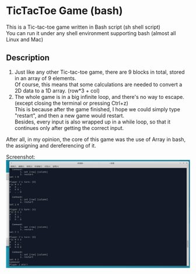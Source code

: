 # TicTacToe Game (bash)

This is a Tic-tac-toe game written in Bash script (sh shell script) <br>
You can run it under any shell environment supporting bash (almost all Linux and Mac)

## Description

1. Just like any other Tic-tac-toe game, there are 9 blocks in total, stored in an array of 9 elements. <br>
Of course, this means that some calculations are needed to convert a 2D data to a 1D array. (row*3 + col) <br>
2. The whole game is in a big infinite loop, and there's no way to escape. (except closing the terminal or pressing Ctrl+z) <br>
This is because after the game finished, I hope we could simply type "restart", and then a new game would restart. <br>
Besides, every input is also wrapped up in a while loop, so that it continues only after getting the correct input. <br>

After all, in my opinion, the core of this game was the use of Array in bash, the assigning and dereferencing of it. <br>

Screenshot:
![Snapshot](/screenshot.png)
